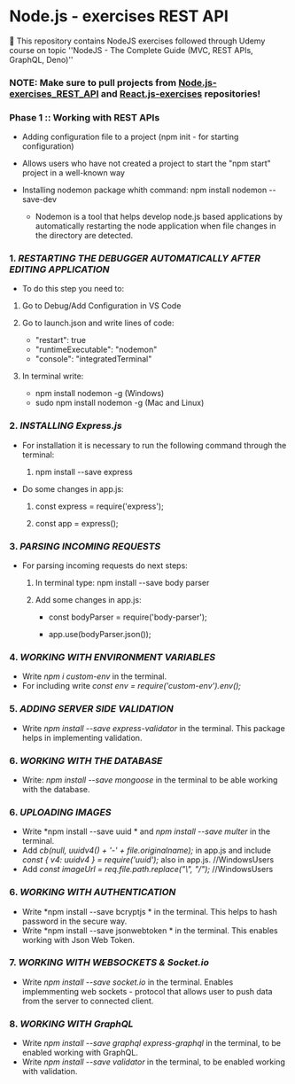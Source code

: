 # Node.js - exercises REST API
📝 This repository contains NodeJS exercises followed through Udemy course on topic ''NodeJS - The Complete Guide (MVC, REST APIs, GraphQL, Deno)''

### NOTE: Make sure to pull projects from [Node.js-exercises_REST_API](https://github.com/merima98/Node.js-exercises_REST_API) and [React.js-exercises](https://github.com/merima98/React.js-exercises) repositories! 
 

### Phase 1 :: Working with REST APIs
  
- Adding configuration file to a project (npm init - for starting configuration)
- Allows users who have not created a project to start the "npm start" project in a well-known way
 
- Installing nodemon package whith command: npm install nodemon --save-dev
	- Nodemon is a tool that helps develop node.js based applications by automatically restarting the node application when file changes in the directory are detected.

 
### 1. *RESTARTING THE DEBUGGER AUTOMATICALLY AFTER EDITING APPLICATION*

- To do this step you need to:

1. Go to Debug/Add Configuration in VS Code

2. Go to launch.json and write lines of code:

   - "restart": true
   - "runtimeExecutable": "nodemon"
   - "console": "integratedTerminal"
   
3. In terminal write:

   - npm install nodemon -g (Windows)   
   - sudo npm install nodemon -g (Mac and Linux) 
   

### 2. *INSTALLING Express.js* 

- For installation it is necessary to run the following command through the terminal:

  1. npm install --save express
  
- Do some changes in app.js:

  1. const  express = require('express');

  2. const  app = express();
 
  
### 3. *PARSING INCOMING REQUESTS*
 
- For parsing incoming requests do next steps:
  
  1. In terminal type: npm install --save body parser
  
  2. Add some changes in app.js:
     
	 - const bodyParser = require('body-parser');

     - app.use(bodyParser.json());
	 

### 4. *WORKING WITH ENVIRONMENT VARIABLES*

- Write *npm i custom-env* in the terminal. 
- For including write *const env = require('custom-env').env();*

### 5. *ADDING SERVER SIDE VALIDATION*

- Write *npm install --save express-validator* in the terminal. This package helps in implementing validation.

### 6. *WORKING WITH THE DATABASE*

- Write: *npm install --save mongoose* in the terminal to be able working with the database.

### 6. *UPLOADING IMAGES*

- Write *npm install --save uuid * and *npm install --save multer* in the terminal. 
- Add *cb(null, uuidv4() + '-' + file.originalname);* in app.js and include *const { v4: uuidv4 } = require('uuid');* also in app.js. //WindowsUsers
- Add *const imageUrl = req.file.path.replace("\\", "/");*  //WindowsUsers

### 6. *WORKING WITH AUTHENTICATION*

- Write *npm install --save bcryptjs * in the terminal. This helps to hash password in the secure way.
- Write *npm install --save jsonwebtoken * in the terminal. This enables working with Json Web Token.

### 7. *WORKING WITH WEBSOCKETS & Socket.io*

- Write *npm install --save socket.io* in the terminal. Enables implemmenting web sockets - protocol that allows user to push data from the server to connected client.

### 8. *WORKING WITH GraphQL*

- Write *npm install --save graphql express-graphql* in the terminal, to be enabled working with GraphQL.
- Write *npm install --save validator* in the terminal, to be enabled working with validation.



  





	 
 
	

 



	 
  
  

